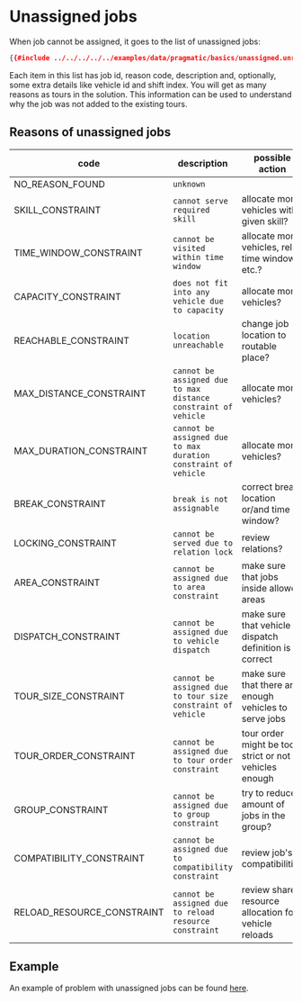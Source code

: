 # Unassigned jobs

When job cannot be assigned, it goes to the list of unassigned jobs:

```json
{{#include ../../../../../examples/data/pragmatic/basics/unassigned.unreachable.solution.json:97:111}}
```

Each item in this list has job id, reason code, description and, optionally, some extra details like vehicle id and
shift index. You will get as many reasons as tours in the solution. This information can be used to understand why the
job was not added to the existing tours.


## Reasons of unassigned jobs

|         code                  |                        description                             |                  possible action                        |
|-------------------------------|----------------------------------------------------------------|---------------------------------------------------------|
| NO_REASON_FOUND               | `unknown`                                                      |                                                         |
| SKILL_CONSTRAINT              | `cannot serve required skill`                                  | allocate more vehicles with given skill?                |
| TIME_WINDOW_CONSTRAINT        | `cannot be visited within time window`                         | allocate more vehicles, relax time windows, etc.?       |
| CAPACITY_CONSTRAINT           | `does not fit into any vehicle due to capacity`                | allocate more vehicles?                                 |
| REACHABLE_CONSTRAINT          | `location unreachable`                                         | change job location to routable place?                  |
| MAX_DISTANCE_CONSTRAINT       | `cannot be assigned due to max distance constraint of vehicle` | allocate more vehicles?                                 |
| MAX_DURATION_CONSTRAINT       | `cannot be assigned due to max duration constraint of vehicle` | allocate more vehicles?                                 |
| BREAK_CONSTRAINT              | `break is not assignable`                                      | correct break location or/and time window?              |
| LOCKING_CONSTRAINT            | `cannot be served due to relation lock`                        | review relations?                                       |
| AREA_CONSTRAINT               | `cannot be assigned due to area constraint`                    | make sure that jobs inside allowed areas                |
| DISPATCH_CONSTRAINT           | `cannot be assigned due to vehicle dispatch`                   | make sure that vehicle dispatch definition is correct   |
| TOUR_SIZE_CONSTRAINT          | `cannot be assigned due to tour size constraint of vehicle`    | make sure that there are enough vehicles to serve jobs  |
| TOUR_ORDER_CONSTRAINT         | `cannot be assigned due to tour order constraint`              | tour order might be too strict or not vehicles enough   |
| GROUP_CONSTRAINT              | `cannot be assigned due to group constraint`                   | try to reduce amount of jobs in the group?              |
| COMPATIBILITY_CONSTRAINT      | `cannot be assigned due to compatibility constraint`           | review job's compatibilities                            |
| RELOAD_RESOURCE_CONSTRAINT    | `cannot be assigned due to reload resource constraint`         | review shared resource allocation for vehicle reloads   |

## Example

An example of problem with unassigned jobs can be found [here](../../../examples/pragmatic/basics/unassigned.md).
